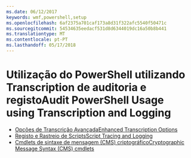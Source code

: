 ```yaml
---
ms.date: 06/12/2017
keywords: wmf,powershell,setup
ms.openlocfilehash: 6af2375a701caf173a8d31f322afc5540f50471c
ms.sourcegitcommit: 54534635eedacf531d8d6344019dc16a50b8b441
ms.translationtype: MT
ms.contentlocale: pt-PT
ms.lasthandoff: 05/17/2018
---
```

# <a name="audit-powershell-usage-using-transcription-and-logging"></a><span data-ttu-id="41d1a-102">Utilização do PowerShell utilizando Transcription de auditoria e registo</span><span class="sxs-lookup"><span data-stu-id="41d1a-102">Audit PowerShell Usage using Transcription and Logging</span></span>

- [<span data-ttu-id="41d1a-103">Opções de Transcrição Avançada</span><span class="sxs-lookup"><span data-stu-id="41d1a-103">Enhanced Transcription Options</span></span>](audit_transcript.md)
- [<span data-ttu-id="41d1a-104">Registo e Rastreio de Scripts</span><span class="sxs-lookup"><span data-stu-id="41d1a-104">Script Tracing and Logging</span></span>](audit_script.md)
- [<span data-ttu-id="41d1a-105">Cmdlets de sintaxe de mensagem (CMS) criptográfico</span><span class="sxs-lookup"><span data-stu-id="41d1a-105">Cryptographic Message Syntax (CMS) cmdlets</span></span>](audit_cms.md)
